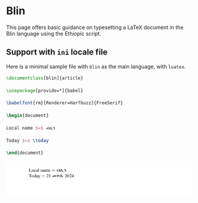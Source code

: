 # Blin

This page offers basic guidance on typesetting a LaTeX document in the
Blin language using the Ethiopic script.

## Support with `ini` locale file

Here is a minimal sample file with `blin` as the main language, with `luatex`.

```tex
\documentclass[blin]{article}

\usepackage[provide=*]{babel}

\babelfont{rm}[Renderer=Harfbuzz]{FreeSerif}

\begin{document}

Local name $=$ ብሊን

Today $=$ \today

\end{document}
```

![](../media/locale-blin.png)